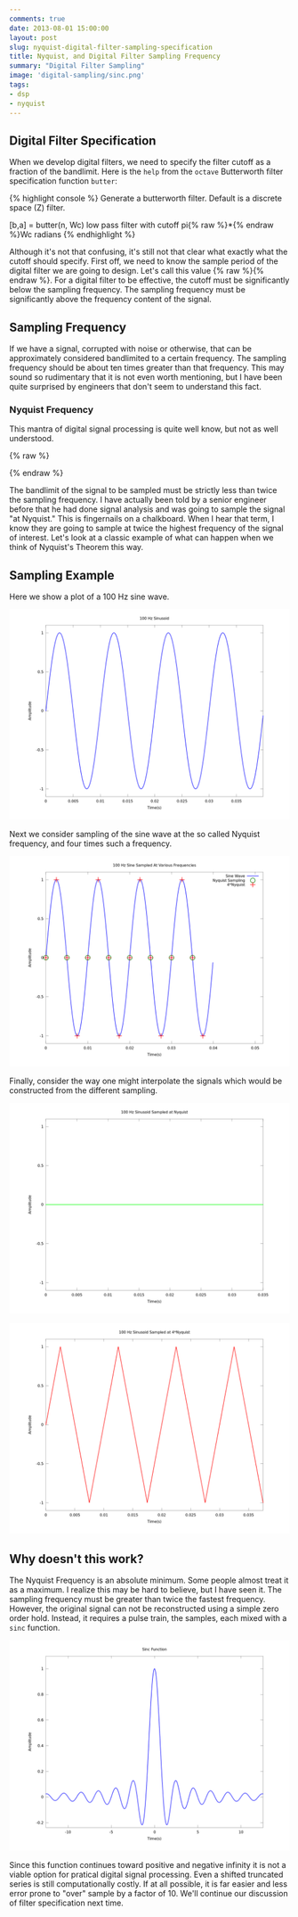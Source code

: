 ```yaml
---
comments: true
date: 2013-08-01 15:00:00
layout: post
slug: nyquist-digital-filter-sampling-specification 
title: Nyquist, and Digital Filter Sampling Frequency 
summary: "Digital Filter Sampling"
image: 'digital-sampling/sinc.png'
tags:
- dsp
- nyquist
---
```


## Digital Filter Specification
When we develop digital filters, we need to specify the filter
cutoff as a fraction of the bandlimit.  Here is the `help` from
the `octave` Butterworth filter specification function `butter`:

{% highlight console %}
 Generate a butterworth filter.
 Default is a discrete space (Z) filter.
 
 [b,a] = butter(n, Wc)
    low pass filter with cutoff pi{% raw %}*{% endraw %}Wc radians
{% endhighlight %}

Although it's not that confusing, it's still not that clear what exactly
what the cutoff should specify.  First off, we need to know the sample
period of the digital filter we are going to design.  Let's call this
value {% raw %}<script type="math/tex">T_{s}</script>{% endraw %}.  For
a digital filter to be effective, the cutoff must be significantly below
the sampling frequency.  The sampling frequency must be significantly above
the frequency content of the signal.

## Sampling Frequency
If we have a signal, corrupted with noise or otherwise, that can be
approximately considered bandlimited to a certain frequency.  The sampling
frequency should be about ten times greater than that frequency.  This
may sound so rudimentary that it is not even worth mentioning, but I have
been quite surprised by engineers that don't seem to understand this fact.

### Nyquist Frequency
This mantra of digital signal processing is quite well know, but not as
well understood.

{% raw %}
<script type="math/tex; mode=display">
f_{B} < 2 \times f_{s} \text{ or }
\frac{1}{2} \times f_{B} < f_{s}
</script>
{% endraw %}

The bandlimit of the signal to be sampled must be strictly less than
twice the sampling frequency.  I have actually been told by a senior
engineer before that he had done signal analysis and was going to sample
the signal "at Nyquist."  This is fingernails on a chalkboard.  When I
hear that term, I know they are going to sample at twice the highest
frequency of the signal of interest.  Let's look at a classic example of
what can happen when we think of Nyquist's Theorem this way.

## Sampling Example

Here we show a plot of a 100 Hz sine wave.

![Original Sine Wave](/img/posts/digital-sampling/origsine.png)

Next we consider sampling of the sine wave at the so called Nyquist
frequency, and four times such a frequency.

![Sine Wave with Sampling](/img/posts/digital-sampling/samplingsine.png)

Finally, consider the way one might interpolate the signals which would
be constructed from the different sampling.

![Signal Sampled at Nyquist](/img/posts/digital-sampling/nyquistsine.png)

![Signal Sampled at 4 Times Nyquist](/img/posts/digital-sampling/nyquist4sine.png)

## Why doesn't this work?

The Nyquist Frequency is an absolute minimum.  Some people almost treat
it as a maximum.  I realize this may be hard to believe, but I have seen
it.  The sampling frequency must be greater than twice the fastest frequency.  However, the original signal can not be reconstructed using a simple
zero order hold.  Instead, it requires a pulse train, the samples, each
mixed with a `sinc` function.  

![Sinc Function](/img/posts/digital-sampling/sinc.png)

Since this function continues toward positive and negative infinity
it is not a viable option for pratical digital signal processing.  Even
a shifted truncated series is still computationally costly.  If at all
possible, it is far easier and less error prone to "over" sample by
a factor of 10.  We'll continue our discussion of filter specification
next time.

